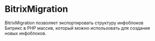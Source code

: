 BitrixMigration
===============
BitrixMigration позволяет экспортировать структуру инфоблоков Битрикс в PHP массив,
который можно использовать для создания новых инфоблоков.
